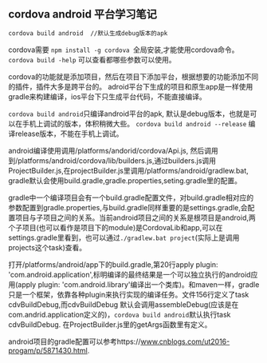 ## cordova android 平台学习笔记

```bash
cordova build android  //默认生成debug版本的apk
```
cordova需要 `npm install -g cordova `全局安装,才能使用cordova命令。
`cordova build -help` 可以查看都哪些参数可以使用。

cordova的功能就是添加项目，然后在项目下添加平台，根据想要的功能添加不同的插件，插件大多是跨平台的。
adroid平台下生成的项目和原生app是一样使用gradle来构建编译，ios平台下只生成平台代码，不能直接编译。

`cordova build android`只编译android平台的apk, 默认是debug版本，也就是可以在手机上调试的版本，体积稍微大些。
`cordova build android --release` 编译release版本，不能在手机上调试。

android编译使用调用/platforms/andorid/cordova/Api.js, 然后调用到/platforms/android/cordova/lib/builders.js,通过builders.js调用ProjectBuilder.js,在projectBuilder.js里调用/platforms/android/gradlew.bat, gradle默认会使用build.gradle,gradle.properties,seting.gradle里的配置。

gradle中一个编译项目会有一个build.gradle配置文件，对build.gradle相对应的参数配置到gradle.properties,与build.gradle同样重要的是settings.gradle,会配置项目与子项目之间的关系。当前android项目之间的关系是根项目是android,两个子项目(也可以看作是项目下的module)是CordovaLib和app,可以在settings.gradle里看到，也可以通过`./gradlew.bat project`(实际上是调用projects这个task)查看。

打开/platforms/android/app下的build.gradle,第20行apply plugin: 'com.android.application',标明编译的最终结果是一个可以独立执行的android应用(apply plugin: 'com.android.library'编译出一个类库)。和maven一样，gradle只是一个框架，依靠各种plugin来执行实现的编译任务。文件156行定义了task cdvBuildDebug,而cdvBuildDebug 默认会调用assembleDebug(应该是在com.andrid.application定义的)，`cordova build android`默认执行task cdvBuildDebug. 在ProjectBuilder.js里的getArgs函数里有定义。

android项目的gradle配置可以参考https://www.cnblogs.com/ut2016-progam/p/5871430.html.